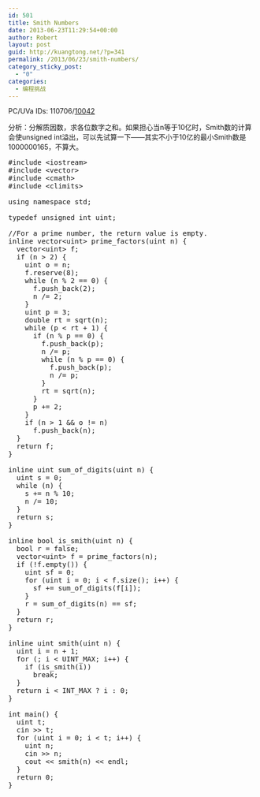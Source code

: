 ```yaml
---
id: 501
title: Smith Numbers
date: 2013-06-23T11:29:54+00:00
author: Robert
layout: post
guid: http://kuangtong.net/?p=341
permalink: /2013/06/23/smith-numbers/
category_sticky_post:
  - "0"
categories:
  - 编程挑战
---
```

PC/UVa IDs: 110706/<a href="http://uva.onlinejudge.org/index.php?option=com_onlinejudge&#038;Itemid=8&#038;page=show_problem&#038;problem=983" target="_blank">10042</a>

分析：分解质因数，求各位数字之和。如果担心当n等于10亿时，Smith数的计算会使unsigned int溢出，可以先试算一下——其实不小于10亿的最小Smith数是1000000165，不算大。<!--more-->

<pre class="brush: cpp; title: ; notranslate" title="">#include &lt;iostream&gt;
#include &lt;vector&gt;
#include &lt;cmath&gt;
#include &lt;climits&gt;

using namespace std;

typedef unsigned int uint;

//For a prime number, the return value is empty.
inline vector&lt;uint&gt; prime_factors(uint n) {
  vector&lt;uint&gt; f;
  if (n &gt; 2) {
    uint o = n;
    f.reserve(8);
    while (n % 2 == 0) {
      f.push_back(2);
      n /= 2;
    }
    uint p = 3;
    double rt = sqrt(n);
    while (p &lt; rt + 1) {
      if (n % p == 0) {
        f.push_back(p);
        n /= p;
        while (n % p == 0) {
          f.push_back(p);
          n /= p;
        }
        rt = sqrt(n);
      }
      p += 2;
    }
    if (n &gt; 1 && o != n)
      f.push_back(n);
  }
  return f;
}

inline uint sum_of_digits(uint n) {
  uint s = 0;
  while (n) {
    s += n % 10;
    n /= 10;
  }
  return s;
}

inline bool is_smith(uint n) {
  bool r = false;
  vector&lt;uint&gt; f = prime_factors(n);
  if (!f.empty()) {
    uint sf = 0;
    for (uint i = 0; i &lt; f.size(); i++) {
      sf += sum_of_digits(f[i]);
    }
    r = sum_of_digits(n) == sf;
  }
  return r;
}

inline uint smith(uint n) {
  uint i = n + 1;
  for (; i &lt; UINT_MAX; i++) {
    if (is_smith(i))
      break;
  }
  return i &lt; INT_MAX ? i : 0;
}

int main() {
  uint t;
  cin &gt;&gt; t;
  for (uint i = 0; i &lt; t; i++) {
    uint n;
    cin &gt;&gt; n;
    cout &lt;&lt; smith(n) &lt;&lt; endl;
  }
  return 0;
}
</pre>

<div class="addtoany_share_save_container addtoany_content_bottom">
  <div class="a2a_kit a2a_kit_size_32 addtoany_list a2a_target" id="wpa2a_46">
    <a class="a2a_button_facebook" href="http://www.addtoany.com/add_to/facebook?linkurl=http%3A%2F%2Fkuangtong.me%2F2013%2F06%2F23%2Fsmith-numbers%2F&linkname=Smith%20Numbers" title="Facebook" rel="nofollow" target="_blank"></a><a class="a2a_button_twitter" href="http://www.addtoany.com/add_to/twitter?linkurl=http%3A%2F%2Fkuangtong.me%2F2013%2F06%2F23%2Fsmith-numbers%2F&linkname=Smith%20Numbers" title="Twitter" rel="nofollow" target="_blank"></a><a class="a2a_button_google_plus" href="http://www.addtoany.com/add_to/google_plus?linkurl=http%3A%2F%2Fkuangtong.me%2F2013%2F06%2F23%2Fsmith-numbers%2F&linkname=Smith%20Numbers" title="Google+" rel="nofollow" target="_blank"></a><a class="a2a_button_sina_weibo" href="http://www.addtoany.com/add_to/sina_weibo?linkurl=http%3A%2F%2Fkuangtong.me%2F2013%2F06%2F23%2Fsmith-numbers%2F&linkname=Smith%20Numbers" title="Sina Weibo" rel="nofollow" target="_blank"></a><a class="a2a_dd addtoany_share_save" href="https://www.addtoany.com/share_save"></a>
  </div>
</div>
